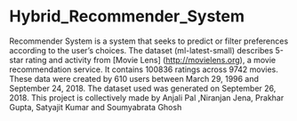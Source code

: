 # Hybrid_Recommender_System
Recommender System is a system that seeks to predict or filter preferences according to the user’s choices. The dataset (ml-latest-small) describes 5-star rating and activity from [Movie Lens] (http://movielens.org), a movie recommendation service.  It contains 100836 ratings across 9742 movies. These data were created by 610 users between March 29, 1996 and September 24, 2018. The dataset used was generated on September 26, 2018. This project is collectively made by Anjali Pal ,Niranjan Jena, Prakhar Gupta, Satyajit Kumar and  Soumyabrata Ghosh 
